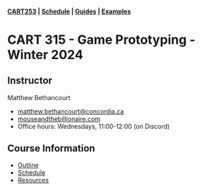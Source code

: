#### [CART253](/cart253/) | [Schedule](/cart253/course-information/schedule.md) | [Guides](/cart253/guides/) | [Examples](/cart253/examples/)

# CART 315 - Game Prototyping - Winter 2024

## Instructor

Matthew Bethancourt
* [matthew.bethancourt@concordia.ca](mailto:matthew.bethancourt@concordia.ca)  
* [mouseandthebillionaire.com](http://www.mouseandthebillionaire.com/)  
* Office hours: Wednesdays, 11:00-12:00 (on Discord)

## Course Information

* [Outline](course-information/outline.md)
* [Schedule](course-information/schedule.md)
* [Resources](course-information/resources.md)


